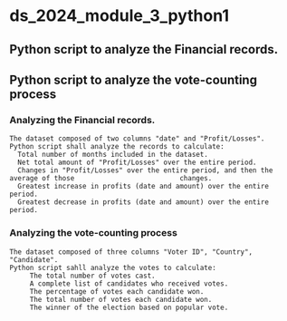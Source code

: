 # ds_2024_module_3_python1
## Python script to analyze the Financial records.
## Python script to analyze the vote-counting process
### Analyzing the Financial records.
    The dataset composed of two columns "date" and "Profit/Losses".
    Python script shall analyze the records to calculate:
      Total number of months included in the dataset.
      Net total amount of "Profit/Losses" over the entire period.
      Changes in "Profit/Losses" over the entire period, and then the average of those                          changes.
      Greatest increase in profits (date and amount) over the entire period.
      Greatest decrease in profits (date and amount) over the entire period.
### Analyzing the vote-counting process
    The dataset composed of three columns "Voter ID", "Country", "Candidate".
    Python script sahll analyze the votes to calculate:
         The total number of votes cast.
         A complete list of candidates who received votes.
         The percentage of votes each candidate won.
         The total number of votes each candidate won.
         The winner of the election based on popular vote.
         

          
     
      
    
